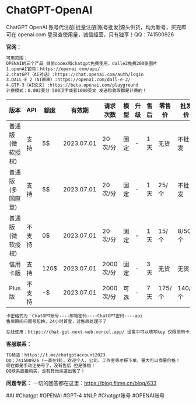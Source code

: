 # ChatGPT-OpenAI
ChatGPT OpenAI 账号代注册|批量注册|账号批发|源头供货，均为新号，买完即可在 openai.com 登录查使用量，诚信经营，只有独享！QQ：741500926

**官网：**
```html
可用范围：
OPENAI的三个产品 目前codex和chatgpt免费使用，dalle2免费200张图片
1.openAI官网：https://openai.com/api/
2.chatGPT（AI对话）:https://chat.openai.com/auth/login
3.DALL·E 2（AI画画）:https://openai.com/dall-e-2/
4.GTP-3（AI论文）:https://beta.openai.com/playground
计费模式：0.002美分 500汉字或者1000英文 发送和收取都是计费的！
```
版本 | API | 额度 | 有效期 | 请求次数 | 模型 | 升级 | 售后 | 零售价 | 批发价 
--- | --- | --- | --- | --- | --- | --- | --- | --- | --- 
普通版(微软授权) | 支持 | 5$ | 2023.07.01 | 20次/分 | 固定 | - | 1天 | 无货 | 不批发
普通版(多国直登) | 支持 | 5$ | 2023.07.01 | 20次/分 | 固定 | - | 1天 | 25/个 | 不批发
普通版(微软授权) | 不支持 | 0$ | 2023.07.01 | 20次/分 | 固定 | - | 1天 | 15/个 | 8/50个
信用卡版 | 支持 | 120$ | 2023.07.01 | 2000次/分 | 固定 | - | 3天 | 无货 | 无货
Plus版 | 不支持 | -$ | 2023.07.01 | 2000次/分 | 可选 | - | 7天 | 175/个 | 140/5个

```html
卡密格式为：ChatGPT账号----邮箱密码----ChatGPT密码----api
售后期间问题号包换，24小时首登，过售后处理不了

在线使用：https://chat-gpt-next-web.vercel.app/ 设置中可以填写key 仅限信用卡版本和Plus版本使用
```

**客服联系：**
```html
TG频道：https://t.me/chatgptaccount2023
QQ：741500926（一直在线），欢迎个人、公司、工作室等老板下单，量大可以商量价格！
现在都是手动注册号了，没有售后 但是够稳！
QQ联系直接购买，没有其他渠道出售了！

```
**问题专区：**
一切的回答都在这里：https://blog.fiime.cn/blog/633

#AI #Chatgpt #OPENAI #GPT-4 #NLP #Chatgpt账号 #OPENAI账号
